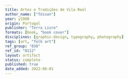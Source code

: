 ```yaml
---
title: Artes e Tradições de Vila Real
author_name: ["Tóssan"]
year: y1980
origin: Portugal
publisher: "Terra Livre"
formats: [book, "book cover"]
disciplines: [graphic-design, typography, photography]
tags: [art, "folk art"]
ref_group: "030"
ref_id: "0112"
layout: artifact
status: complete
published: true
date_added: 2022-06-01
---
```

